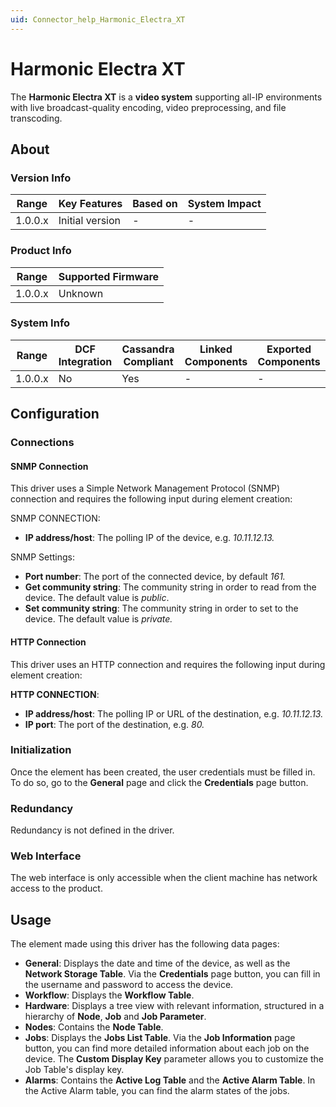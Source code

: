 ```yaml
---
uid: Connector_help_Harmonic_Electra_XT
---
```


# Harmonic Electra XT

The **Harmonic Electra XT** is a **video system** supporting all-IP environments with live broadcast-quality encoding, video preprocessing, and file transcoding.

## About

### Version Info

| **Range** | **Key Features** | **Based on** | **System Impact** |
|-----------|------------------|--------------|-------------------|
| 1.0.0.x   | Initial version  | \-           | \-                |

### Product Info

| **Range** | **Supported Firmware** |
|-----------|------------------------|
| 1.0.0.x   | Unknown                |

### System Info

| **Range** | **DCF Integration** | **Cassandra Compliant** | **Linked Components** | **Exported Components** |
|-----------|---------------------|-------------------------|-----------------------|-------------------------|
| 1.0.0.x   | No                  | Yes                     | \-                    | \-                      |

## Configuration

### Connections

#### SNMP Connection

This driver uses a Simple Network Management Protocol (SNMP) connection and requires the following input during element creation:

SNMP CONNECTION:

- **IP address/host**: The polling IP of the device, e.g. *10.11.12.13.*

SNMP Settings:

- **Port number**: The port of the connected device, by default *161.*
- **Get community string**: The community string in order to read from the device. The default value is *public*.
- **Set community string**: The community string in order to set to the device. The default value is *private.*

#### HTTP Connection

This driver uses an HTTP connection and requires the following input during element creation:

**HTTP CONNECTION**:

- **IP address/host**: The polling IP or URL of the destination, e.g. *10.11.12.13.*
- **IP port**: The port of the destination, e.g. *80.*

### Initialization

Once the element has been created, the user credentials must be filled in. To do so, go to the **General** page and click the **Credentials** page button.

### Redundancy

Redundancy is not defined in the driver.

### Web Interface

The web interface is only accessible when the client machine has network access to the product.

## Usage

The element made using this driver has the following data pages:

- **General**: Displays the date and time of the device, as well as the **Network Storage Table**. Via the **Credentials** page button, you can fill in the username and password to access the device.
- **Workflow**: Displays the **Workflow Table**.
- **Hardware**: Displays a tree view with relevant information, structured in a hierarchy of **Node**, **Job** and **Job Parameter**.
- **Nodes**: Contains the **Node Table**.
- **Jobs**: Displays the **Jobs List Table**. Via the **Job Information** page button, you can find more detailed information about each job on the device. The **Custom Display Key** parameter allows you to customize the Job Table's display key.
- **Alarms**: Contains the **Active Log Table** and the **Active Alarm Table**. In the Active Alarm table, you can find the alarm states of the jobs.
